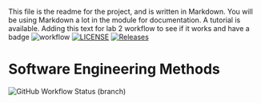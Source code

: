 This file is the readme for the project, and is written in Markdown. You will be using Markdown a lot in the module for documentation. A tutorial is available.
Adding this text for lab 2 workflow to see if it works and have a badge
![workflow](https://github.com/RoryM18/sem/actions/workflows/main.yml/badge.svg)
[![LICENSE](https://img.shields.io/github/license/RoryM18/sem.svg?style=flat-square)](https://github.com/RoryM18/sem/blob/master/LICENSE)
[![Releases](https://img.shields.io/github/release/RoryM18/sem/all.svg?style=flat-square)](https://github.com/RoryM18/sem/releases)
# Software Engineering Methods
![GitHub Workflow Status (branch)](https://img.shields.io/github/workflow/status/RoryM18/sem/A%20workflow%20for%20my%20Hello%20World%20App/develop)